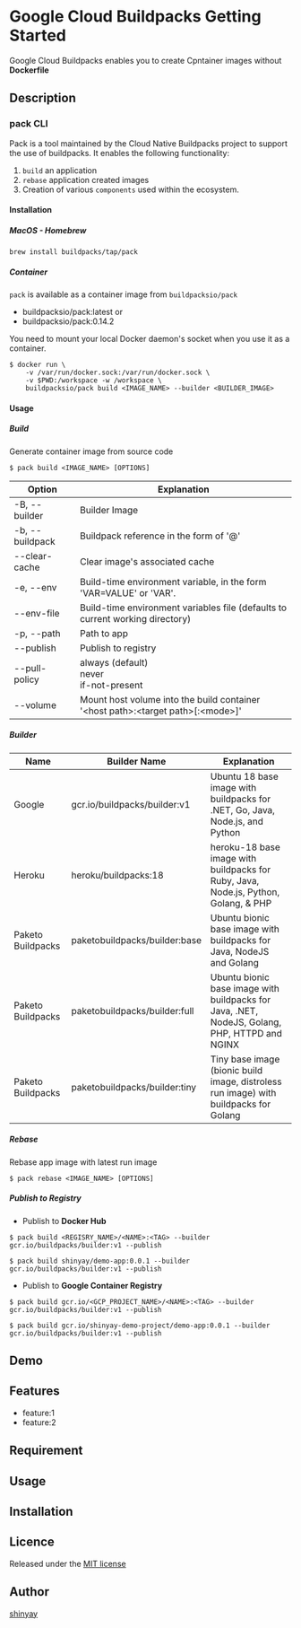 # Google Cloud Buildpacks Getting Started

Google Cloud Buildpacks enables you to create Cpntainer images without **Dockerfile**

## Description
### pack CLI
Pack is a tool maintained by the Cloud Native Buildpacks project to support the use of buildpacks. It enables the following functionality:

1. `build` an application
2. `rebase` application created images
3. Creation of various `components` used within the ecosystem.

#### Installation
##### MacOS - Homebrew
```
brew install buildpacks/tap/pack
```

##### Container
`pack` is available as a container image from `buildpacksio/pack`

- buildpacksio/pack:latest
or
- buildpacksio/pack:0.14.2

You need to mount your local Docker daemon's socket when you use it as a container.

```
$ docker run \
    -v /var/run/docker.sock:/var/run/docker.sock \
    -v $PWD:/workspace -w /workspace \
    buildpacksio/pack build <IMAGE_NAME> --builder <BUILDER_IMAGE>
```

#### Usage
##### Build
Generate container image from source code

```
$ pack build <IMAGE_NAME> [OPTIONS]
```

|Option|Explanation|
|------|-----------|
|-B, --builder|Builder Image|
|-b, --buildpack|Buildpack reference in the form of '<buildpack>@<version>'|
|--clear-cache|Clear image's associated cache|
|-e, --env|Build-time environment variable, in the form 'VAR=VALUE' or 'VAR'.|
|--env-file|Build-time environment variables file (defaults to current working directory)|
|-p, --path|Path to app |
|--publish|Publish to registry|
|--pull-policy|always (default)<br>never<br>if-not-present|
|--volume|Mount host volume into the build container<br>'\<host path\>:\<target path\>[:\<mode\>]'|

##### Builder
|Name|Builder Name|Explanation|
|----|------------|-----------|
|Google|gcr.io/buildpacks/builder:v1|Ubuntu 18 base image with buildpacks for .NET, Go, Java, Node.js, and Python|
|Heroku|heroku/buildpacks:18|heroku-18 base image with buildpacks for Ruby, Java, Node.js, Python, Golang, & PHP|
|Paketo Buildpacks|paketobuildpacks/builder:base|Ubuntu bionic base image with buildpacks for Java, NodeJS and Golang|
|Paketo Buildpacks|paketobuildpacks/builder:full|Ubuntu bionic base image with buildpacks for Java, .NET, NodeJS, Golang, PHP, HTTPD and NGINX|
|Paketo Buildpacks|paketobuildpacks/builder:tiny|Tiny base image (bionic build image, distroless run image) with buildpacks for Golang|

##### Rebase

Rebase app image with latest run image

```
$ pack rebase <IMAGE_NAME> [OPTIONS]
```

##### Publish to Registry

- Publish to **Docker Hub**

```
$ pack build <REGISRY_NAME>/<NAME>:<TAG> --builder gcr.io/buildpacks/builder:v1 --publish

$ pack build shinyay/demo-app:0.0.1 --builder gcr.io/buildpacks/builder:v1 --publish
```

- Publish to **Google Container Registry**

```
$ pack build gcr.io/<GCP_PROJECT_NAME>/<NAME>:<TAG> --builder gcr.io/buildpacks/builder:v1 --publish

$ pack build gcr.io/shinyay-demo-project/demo-app:0.0.1 --builder gcr.io/buildpacks/builder:v1 --publish
```

## Demo

## Features

- feature:1
- feature:2

## Requirement

## Usage

## Installation

## Licence

Released under the [MIT license](https://gist.githubusercontent.com/shinyay/56e54ee4c0e22db8211e05e70a63247e/raw/34c6fdd50d54aa8e23560c296424aeb61599aa71/LICENSE)

## Author

[shinyay](https://github.com/shinyay)